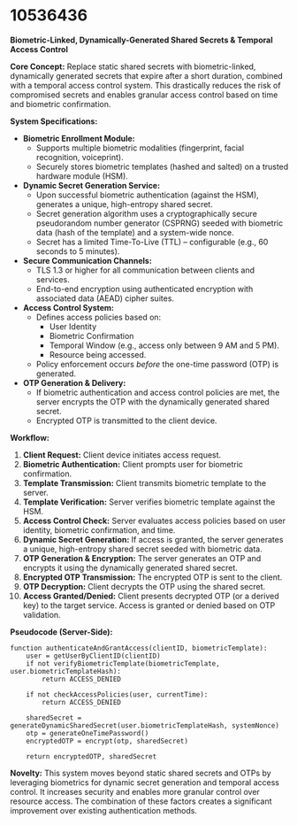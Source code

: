 # 10536436

**Biometric-Linked, Dynamically-Generated Shared Secrets & Temporal Access Control**

**Core Concept:** Replace static shared secrets with biometric-linked, dynamically generated secrets that expire after a short duration, combined with a temporal access control system. This drastically reduces the risk of compromised secrets and enables granular access control based on time and biometric confirmation.

**System Specifications:**

*   **Biometric Enrollment Module:**
    *   Supports multiple biometric modalities (fingerprint, facial recognition, voiceprint).
    *   Securely stores biometric templates (hashed and salted) on a trusted hardware module (HSM).
*   **Dynamic Secret Generation Service:**
    *   Upon successful biometric authentication (against the HSM), generates a unique, high-entropy shared secret.
    *   Secret generation algorithm uses a cryptographically secure pseudorandom number generator (CSPRNG) seeded with biometric data (hash of the template) and a system-wide nonce.
    *   Secret has a limited Time-To-Live (TTL) – configurable (e.g., 60 seconds to 5 minutes).
*   **Secure Communication Channels:**
    *   TLS 1.3 or higher for all communication between clients and services.
    *   End-to-end encryption using authenticated encryption with associated data (AEAD) cipher suites.
*   **Access Control System:**
    *   Defines access policies based on:
        *   User Identity
        *   Biometric Confirmation
        *   Temporal Window (e.g., access only between 9 AM and 5 PM).
        *   Resource being accessed.
    *   Policy enforcement occurs *before* the one-time password (OTP) is generated.
*   **OTP Generation & Delivery:**
    *   If biometric authentication and access control policies are met, the server encrypts the OTP with the dynamically generated shared secret.
    *   Encrypted OTP is transmitted to the client device.

**Workflow:**

1.  **Client Request:** Client device initiates access request.
2.  **Biometric Authentication:** Client prompts user for biometric confirmation.
3.  **Template Transmission:** Client transmits biometric template to the server.
4.  **Template Verification:** Server verifies biometric template against the HSM.
5.  **Access Control Check:** Server evaluates access policies based on user identity, biometric confirmation, and time.
6.  **Dynamic Secret Generation:** If access is granted, the server generates a unique, high-entropy shared secret seeded with biometric data.
7.  **OTP Generation & Encryption:** The server generates an OTP and encrypts it using the dynamically generated shared secret.
8.  **Encrypted OTP Transmission:** The encrypted OTP is sent to the client.
9.  **OTP Decryption:** Client decrypts the OTP using the shared secret.
10. **Access Granted/Denied:** Client presents decrypted OTP (or a derived key) to the target service. Access is granted or denied based on OTP validation.

**Pseudocode (Server-Side):**

```
function authenticateAndGrantAccess(clientID, biometricTemplate):
    user = getUserByClientID(clientID)
    if not verifyBiometricTemplate(biometricTemplate, user.biometricTemplateHash):
        return ACCESS_DENIED

    if not checkAccessPolicies(user, currentTime):
        return ACCESS_DENIED

    sharedSecret = generateDynamicSharedSecret(user.biometricTemplateHash, systemNonce)
    otp = generateOneTimePassword()
    encryptedOTP = encrypt(otp, sharedSecret)

    return encryptedOTP, sharedSecret
```

**Novelty:** This system moves beyond static shared secrets and OTPs by leveraging biometrics for dynamic secret generation and temporal access control. It increases security and enables more granular control over resource access. The combination of these factors creates a significant improvement over existing authentication methods.
